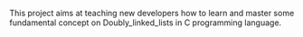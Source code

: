 This project aims at teaching new developers how to learn and master some fundamental concept on Doubly_linked_lists in C programming language.
